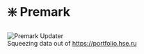 # ❇️ Premark
![Premark Updater](https://cronitor.io/badges/tDDCqB/production/NQDfC96xZYjPZjtx3gB59o9P5XA.svg) \
Squeezing data out of https://portfolio.hse.ru

